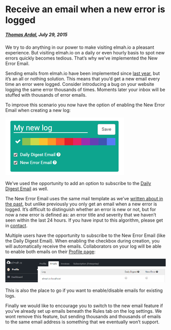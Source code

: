 # Receive an email when a new error is logged

##### [Thomas Ardal](http://elmah.io/about/), July 29, 2015

We try to do anything in our power to make visiting elmah.io a pleasant experience. But visiting elmah.io on a daily or even hourly basis to spot new errors quickly becomes tedious. That’s why we’ve implemented the New Error Email.

Sending emails from elmah.io have been implemented since [last year](https://blog.elmah.io/elmah-io-20140315-released/), but it’s an all or nothing solution. This means that you’d get a new email every time an error were logged. Consider introducing a bug on your website logging the same error thousands of times. Moments later your inbox will be stuffed with thousands of error emails.

To improve this scenario you now have the option of enabling the New Error Email when creating a new log:

![Create a new log](images/newerroremailnewlog.png)

We’ve used the opportunity to add an option to subscribe to the [Daily Digest Email](https://blog.elmah.io/daily-digest-email/) as well.

The New Error Email uses the same mail template as we’ve [written about in the past](https://blog.elmah.io/new-mail-template/), but unlike previously you only get an email when a new error is logged. It’s difficult to distinguish whether an error is new or not, but for now a new error is defined as: an error title and severity that we haven’t seen within the last 24 hours. If you have input to this algorithm, please get in [contact](https://elmah.io/about/).

Multiple users have the opportunity to subscribe to the New Error Email (like the Daily Digest Email). When enabling the checkbox during creation, you will automatically receive the emails. Collaborators on your log will be able to enable both emails on their [Profile page](https://elmah.io/profile/#emails):

![Email settings on profile](images/emailsettingsonprofile.png)

This is also the place to go if you want to enable/disable emails for existing logs.

Finally we would like to encourage you to switch to the new email feature if you’ve already set up emails beneath the Rules tab on the log settings. We wont remove this feature, but sending thousands and thousands of emails to the same email address is something that we eventually won’t support.

